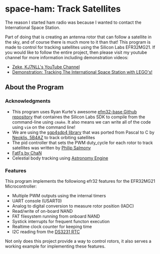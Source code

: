 # space-ham: Track Satellites

The reason I started ham radio was because I wanted to contact the International Space Station.

Part of doing that is creating an antenna rotor that can follow a satellite in the sky, and of course there is much more to it than that! This program is made to control for tracking satellites using the Silicon Labs EFR32MG21. If you would like to follow the entire project, then please visit my youtube channel for more information including demonstration videos:
- [Zeke, KJ7NLL's YouTube Channel](https://www.youtube.com/channel/UCbcLQGEDcnNrOn7Hp0hvtUA)
- [Demonstration: Tracking The International Space Station with LEGO's!](https://www.youtube.com/channel/UCbcLQGEDcnNrOn7Hp0hvtUA)

## About the Program

### Acknowledgments
- This program uses Ryan Kurte's awesome [efm32-base Github repository](https://github.com/ryankurte/efm32-base) that containes the Silicon Labs SDK to compile from the command-line using `cmake`. It also means we can write all of the code using `vim` on the command line!
- We are using the [sgp4sdp4 library](https://github.com/KJ7LNW/sgp4sdp4) that was ported from Pascal to C by [Neoklis, 5B4AZ](http://www.5b4az.org) to track orbiting satellites
- The pid controller that sets the PWM duty_cycle for each rotor to track satellites was written by [Philip Salmony](https://github.com/pms67/PID)
- [FatFs by ChaN](http://elm-chan.org/fsw/ff/00index_e.html)
- Celestial body tracking using [Astronomy Engine](https://github.com/cosinekitty/astronomy)

### Features

This program implements the followiong efr32 features for the EFR32MG21 Microcontroller:
- Multiple PWM outputs using the internal timers
- UART console (USART0)
- Analog to digital conversion to measure rotor position (IADC)
- Read/write of on-board NAND
- FAT filesystem running from onboard NAND
- Systick interrupts for frequent functon execution
- Realtime clock counter for keeping time
- I2C reading from the [DS3231 RTC](https://datasheets.maximintegrated.com/en/ds/DS3231.pdf)

Not only does this project provide a way to control rotors, it also serves a working example for implementing these features.
